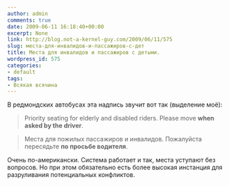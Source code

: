 ```yaml
---
author: admin
comments: true
date: 2009-06-11 16:18:40+00:00
excerpt: None
link: http://blog.not-a-kernel-guy.com/2009/06/11/575
slug: места-для-инвалидов-и-пассажиров-с-дет
title: Места для инвалидов и пассажиров с детьми.
wordpress_id: 575
categories:
- default
tags:
- Всякая всячина
---
```


В редмондских автобусах эта надпись звучит вот так (выделение моё):

> Priority seating for elderly and disabled riders. Please move **when asked by the driver**.

> Места для пожилых пассажиров и инвалидов. Пожалуйста пересядьте **по просьбе водителя**.

Очень по-американски. Система работает и так, места уступают без вопросов. Но при этом обязательно есть более высокая инстанция для разруливания потенциальных конфликтов.
